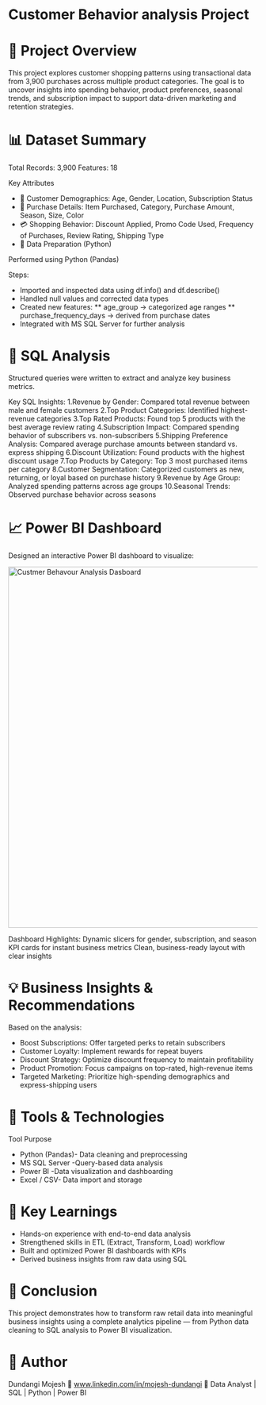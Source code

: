# Customer Behavior analysis Project
# 📘 Project Overview

This project explores customer shopping patterns using transactional data from 3,900 purchases across multiple product categories.
The goal is to uncover insights into spending behavior, product preferences, seasonal trends, and subscription impact to support data-driven marketing and retention strategies.

# 📊 Dataset Summary

Total Records: 3,900
Features: 18

Key Attributes

* 👤 Customer Demographics: Age, Gender, Location, Subscription Status
* 🛒 Purchase Details: Item Purchased, Category, Purchase Amount, Season, Size, Color
* 💳 Shopping Behavior: Discount Applied, Promo Code Used, Frequency of Purchases, Review Rating, Shipping Type
* 🧹 Data Preparation (Python)

Performed using Python (Pandas)

Steps:

* Imported and inspected data using df.info() and df.describe()
* Handled null values and corrected data types
* Created new features:
** age_group → categorized age ranges
** purchase_frequency_days → derived from purchase dates
* Integrated with MS SQL Server for further analysis
  
# 🧮 SQL Analysis

Structured queries were written to extract and analyze key business metrics.

Key SQL Insights:
1.Revenue by Gender: Compared total revenue between male and female customers
2.Top Product Categories: Identified highest-revenue categories
3.Top Rated Products: Found top 5 products with the best average review rating
4.Subscription Impact: Compared spending behavior of subscribers vs. non-subscribers
5.Shipping Preference Analysis: Compared average purchase amounts between standard vs. express shipping
6.Discount Utilization: Found products with the highest discount usage
7.Top Products by Category: Top 3 most purchased items per category
8.Customer Segmentation: Categorized customers as new, returning, or loyal based on purchase history
9.Revenue by Age Group: Analyzed spending patterns across age groups
10.Seasonal Trends: Observed purchase behavior across seasons

# 📈 Power BI Dashboard



Designed an interactive Power BI dashboard to visualize:

<img width="1242" height="728" alt="Custmer Behavour Analysis Dasboard" src="https://github.com/user-attachments/assets/283f0049-2623-4e8c-a3da-1073b7a1849d" />

Dashboard Highlights:
Dynamic slicers for gender, subscription, and season
KPI cards for instant business metrics
Clean, business-ready layout with clear insights

# 💡 Business Insights & Recommendations

Based on the analysis:

* Boost Subscriptions: Offer targeted perks to retain subscribers
* Customer Loyalty: Implement rewards for repeat buyers
* Discount Strategy: Optimize discount frequency to maintain profitability
* Product Promotion: Focus campaigns on top-rated, high-revenue items
* Targeted Marketing: Prioritize high-spending demographics and express-shipping users
  
# 🧰 Tools & Technologies

Tool	Purpose
* Python (Pandas)-	Data cleaning and preprocessing
* MS SQL Server	-Query-based data analysis
* Power BI	-Data visualization and dashboarding
* Excel / CSV-	Data import and storage
  
# 🚀 Key Learnings

* Hands-on experience with end-to-end data analysis
* Strengthened skills in ETL (Extract, Transform, Load) workflow
* Built and optimized Power BI dashboards with KPIs
* Derived business insights from raw data using SQL

# 🏁 Conclusion

This project demonstrates how to transform raw retail data into meaningful business insights using a complete analytics pipeline — from Python data cleaning to SQL analysis to Power BI visualization.


# 🔖 Author

Dundangi Mojesh
📧 www.linkedin.com/in/mojesh-dundangi
📍 Data Analyst | SQL | Python | Power BI
